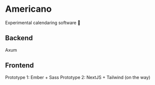 # Americano

Experimental calendaring software 🤘

## Backend
Axum

## Frontend
Prototype 1: Ember + Sass
Prototype 2: NextJS + Tailwind (on the way)